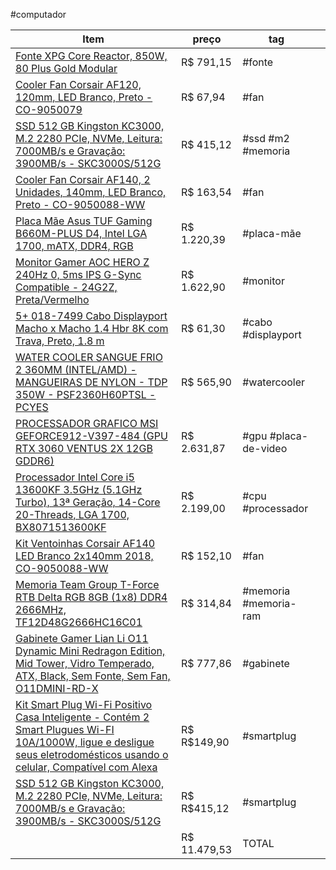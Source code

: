 #computador

| Item                                                                                                                                                                                                                                                                                                              | preço        | tag                   |     |
| ----------------------------------------------------------------------------------------------------------------------------------------------------------------------------------------------------------------------------------------------------------------------------------------------------------------- | ------------ | --------------------- | --- |
| [Fonte XPG Core Reactor, 850W, 80 Plus Gold Modular](https://www.kabum.com.br/produto/103282/fonte-xpg-core-reactor-850w-80-plus-gold-modular)                                                                                                                                                                    | R$ 791,15    | #fonte                |     |
| [Cooler Fan Corsair AF120, 120mm, LED Branco, Preto - CO-9050079](https://www.kabum.com.br/produto/100220/cooler-fan-corsair-af120-120mm-led-branco-preto-co-9050079)                                                                                                                                             | R$ 67,94     | #fan                  |     |
| [SSD 512 GB Kingston KC3000, M.2 2280 PCIe, NVMe, Leitura: 7000MB/s e Gravação: 3900MB/s - SKC3000S/512G](https://www.kabum.com.br/produto/272330/ssd-512-gb-kingston-kc3000-m-2-2280-pcie-nvme-leitura-7000mb-s-e-grava-o-3900mb-s-skc3000s-512g)                                                                | R$ 415,12    | #ssd #m2 #memoria     |     |
| [Cooler Fan Corsair AF140, 2 Unidades, 140mm, LED Branco, Preto - CO-9050088-WW](https://www.kabum.com.br/produto/108127/cooler-fan-corsair-af140-2-unidades-140mm-led-branco-preto-co-9050088-ww)                                                                                                                | R$ 163,54    | #fan                  |     |
| [Placa Mãe Asus TUF Gaming B660M-PLUS D4, Intel LGA 1700, mATX, DDR4, RGB](https://www.kabum.com.br/produto/321069/placa-m-e-asus-tuf-gaming-b660m-plus-d4-intel-lga-1700-matx-ddr4-rgb)                                                                                                                          | R$ 1.220,39  | #placa-mãe            |     |
| [Monitor Gamer AOC HERO Z 240Hz 0, 5ms IPS G-Sync Compatible - 24G2Z, Preta/Vermelho](https://www.amazon.com.br/dp/B09RTKLFMS?psc=1&ref=ppx_yo2ov_dt_b_product_details)                                                                                                                                           | R$ 1.622,90  | #monitor              |     |
| [5+ 018-7499 Cabo Displayport Macho x Macho 1.4 Hbr 8K com Trava, Preto, 1.8 m](https://www.amazon.com.br/dp/B0913FSD4J?psc=1&ref=ppx_yo2ov_dt_b_product_details)                                                                                                                                                 | R$ 61,30     | #cabo #displayport    |     |
| [WATER COOLER SANGUE FRIO 2 360MM (INTEL/AMD) - MANGUEIRAS DE NYLON - TDP 350W - PSF2360H60PTSL - PCYES](https://www.amazon.com.br/dp/B08QTNF6G4?psc=1&ref=ppx_yo2ov_dt_b_product_details)                                                                                                                        | R$ 565,90    | #watercooler          |     |
| [PROCESSADOR GRAFICO MSI GEFORCE912-V397-484 (GPU RTX 3060 VENTUS 2X 12GB GDDR6)](https://www.amazon.com.br/dp/B08WHJFYM8?psc=1&ref=ppx_yo2ov_dt_b_product_details)                                                                                                                                               | R$ 2.631,87  | #gpu #placa-de-video  |     |
| [Processador Intel Core i5 13600KF 3.5GHz (5.1GHz Turbo), 13ª Geração, 14-Core 20-Threads, LGA 1700, BX8071513600KF](https://www.terabyteshop.com.br/produto/22635/processador-intel-core-i5-13600kf-35ghz-51ghz-turbo-13-geracao-14-core-20-threads-lga-1700-bx8071513600kf)                                     | R$ 2.199,00  | #cpu #processador     |     |
| [Kit Ventoinhas Corsair AF140 LED Branco 2x140mm 2018, CO-9050088-WW](https://www.pichau.com.br/kit-ventoinhas-corsair-af140-led-branco-2x140mm-2018-co-9050088-ww)                                                                                                                                               | R$ 152,10    | #fan                  |     |
| [Memoria Team Group T-Force RTB Delta RGB 8GB (1x8) DDR4 2666MHz, TF12D48G2666HC16C01](https://www.pichau.com.br/memoria-team-group-t-force-delta-rgb-8gb-1x8-ddr4-2666mhz-tf3d48g2666hc16c01)                                                                                                                    | R$ 314,84    | #memoria #memoria-ram |     |
| [Gabinete Gamer Lian Li O11 Dynamic Mini Redragon Edition, Mid Tower, Vidro Temperado, ATX, Black, Sem Fonte, Sem Fan, O11DMINI-RD-X](https://www.terabyteshop.com.br/produto/23305/gabinete-gamer-lian-li-o11-dynamic-mini-redragon-edition-mid-tower-vidro-temperado-atx-black-sem-fonte-sem-fan-o11dmini-rd-x) | R$ 777,86    | #gabinete             |     |
| [Kit Smart Plug Wi-Fi Positivo Casa Inteligente - Contém 2 Smart Plugues Wi-FI 10A/1000W, ligue e desligue seus eletrodomésticos usando o celular, Compatível com Alexa](https://www.amazon.com.br/dp/B0BB8WRMXJ?psc=1&ref=ppx_yo2ov_dt_b_product_details)                                                        | R$ R$149,90  | #smartplug            |     |
| [SSD 512 GB Kingston KC3000, M.2 2280 PCIe, NVMe, Leitura: 7000MB/s e Gravação: 3900MB/s - SKC3000S/512G](https://www.kabum.com.br/produto/272330/ssd-512-gb-kingston-kc3000-m-2-2280-pcie-nvme-leitura-7000mb-s-e-gravacao-3900mb-s-skc3000s-512g)                                                               | R$ R$415,12  | #smartplug            |     |
|                                                                                                                                                                                                                                                                                                                   | R$ 11.479,53 | TOTAL                 |     |